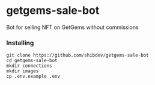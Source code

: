 # getgems-sale-bot
Bot for selling NFT on GetGems without commissions

### Installing
```
git clone https://github.com/shibdev/getgems-sale-bot
cd getgems-sale-bot
mkdir connections
mkdir images
cp .env.example .env
```
